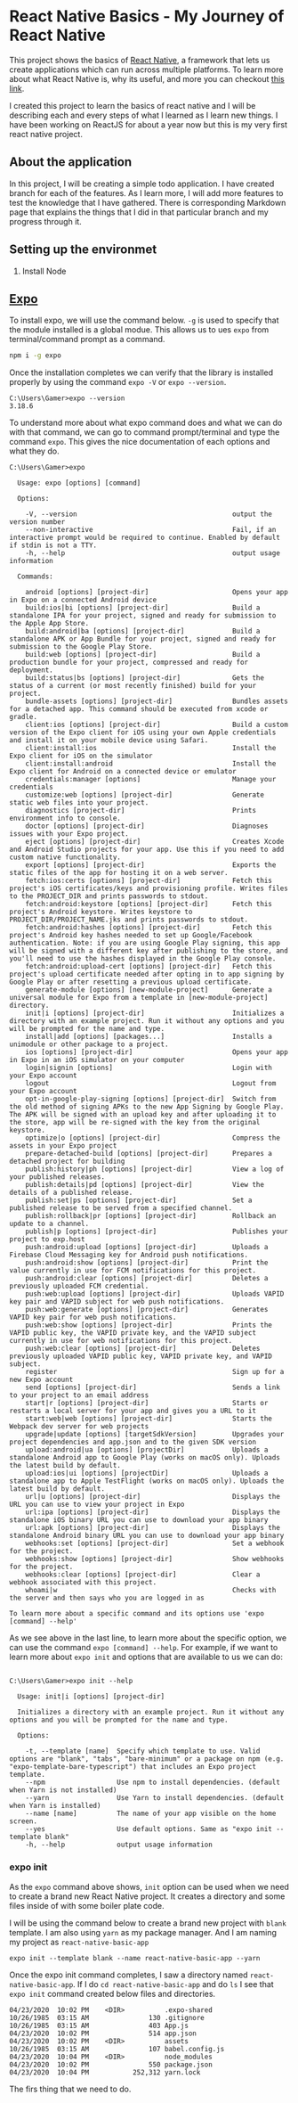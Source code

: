# React Native Basics - My Journey of React Native
This project shows the basics of [React Native](https://reactnative.dev/), a framework that lets us create applications which can run across multiple platforms. To learn more about what React Native is, why its useful, and more you can checkout [this link](https://todo.update.this.com).

I created this project to learn the basics of react native and I will be describing each and every steps of what I learned as I learn new things. I have been working on ReactJS for about a year now but this is my very first react native project.


## About the application

In this project, I will be creating a simple todo application. I have created branch for each of the features. As I learn more, I will add more features to test the knowledge that I have gathered. There is corresponding Markdown page that explains the things that I did in that particular branch and my progress through it.


## Setting up the environmet
1. Install Node

## [Expo](https://expo.io/learn)
To install expo, we will use the command below. `-g` is used to specify that the module installed is a global modue. This allows us to ues `expo` from terminal/command prompt as a command.
```bash
npm i -g expo
```

Once the installation completes we can verify that the library is installed properly by using the command `expo -V` or `expo --version`.

```
C:\Users\Gamer>expo --version
3.18.6
```

To understand more about what expo command does and what we can do with that command, we can go to command prompt/terminal and type the command `expo`. This gives the nice documentation of each options and what they do.


```
C:\Users\Gamer>expo

  Usage: expo [options] [command]

  Options:

    -V, --version                                       output the version number
    --non-interactive                                   Fail, if an interactive prompt would be required to continue. Enabled by default if stdin is not a TTY.
    -h, --help                                          output usage information

  Commands:

    android [options] [project-dir]                     Opens your app in Expo on a connected Android device
    build:ios|bi [options] [project-dir]                Build a standalone IPA for your project, signed and ready for submission to the Apple App Store.
    build:android|ba [options] [project-dir]            Build a standalone APK or App Bundle for your project, signed and ready for submission to the Google Play Store.
    build:web [options] [project-dir]                   Build a production bundle for your project, compressed and ready for deployment.
    build:status|bs [options] [project-dir]             Gets the status of a current (or most recently finished) build for your project.
    bundle-assets [options] [project-dir]               Bundles assets for a detached app. This command should be executed from xcode or gradle.
    client:ios [options] [project-dir]                  Build a custom version of the Expo client for iOS using your own Apple credentials and install it on your mobile device using Safari.
    client:install:ios                                  Install the Expo client for iOS on the simulator
    client:install:android                              Install the Expo client for Android on a connected device or emulator
    credentials:manager [options]                       Manage your credentials
    customize:web [options] [project-dir]               Generate static web files into your project.
    diagnostics [project-dir]                           Prints environment info to console.
    doctor [options] [project-dir]                      Diagnoses issues with your Expo project.
    eject [options] [project-dir]                       Creates Xcode and Android Studio projects for your app. Use this if you need to add custom native functionality.
    export [options] [project-dir]                      Exports the static files of the app for hosting it on a web server.
    fetch:ios:certs [options] [project-dir]             Fetch this project's iOS certificates/keys and provisioning profile. Writes files to the PROJECT_DIR and prints passwords to stdout.
    fetch:android:keystore [options] [project-dir]      Fetch this project's Android keystore. Writes keystore to PROJECT_DIR/PROJECT_NAME.jks and prints passwords to stdout.
    fetch:android:hashes [options] [project-dir]        Fetch this project's Android key hashes needed to set up Google/Facebook authentication. Note: if you are using Google Play signing, this app will be signed with a different key after publishing to the store, and you'll need to use the hashes displayed in the Google Play console.
    fetch:android:upload-cert [options] [project-dir]   Fetch this project's upload certificate needed after opting in to app signing by Google Play or after resetting a previous upload certificate.
    generate-module [options] [new-module-project]      Generate a universal module for Expo from a template in [new-module-project] directory.
    init|i [options] [project-dir]                      Initializes a directory with an example project. Run it without any options and you will be prompted for the name and type.
    install|add [options] [packages...]                 Installs a unimodule or other package to a project.
    ios [options] [project-dir]                         Opens your app in Expo in an iOS simulator on your computer
    login|signin [options]                              Login with your Expo account
    logout                                              Logout from your Expo account
    opt-in-google-play-signing [options] [project-dir]  Switch from the old method of signing APKs to the new App Signing by Google Play. The APK will be signed with an upload key and after uploading it to the store, app will be re-signed with the key from the original keystore.
    optimize|o [options] [project-dir]                  Compress the assets in your Expo project
    prepare-detached-build [options] [project-dir]      Prepares a detached project for building
    publish:history|ph [options] [project-dir]          View a log of your published releases.
    publish:details|pd [options] [project-dir]          View the details of a published release.
    publish:set|ps [options] [project-dir]              Set a published release to be served from a specified channel.
    publish:rollback|pr [options] [project-dir]         Rollback an update to a channel.
    publish|p [options] [project-dir]                   Publishes your project to exp.host
    push:android:upload [options] [project-dir]         Uploads a Firebase Cloud Messaging key for Android push notifications.
    push:android:show [options] [project-dir]           Print the value currently in use for FCM notifications for this project.
    push:android:clear [options] [project-dir]          Deletes a previously uploaded FCM credential.
    push:web:upload [options] [project-dir]             Uploads VAPID key pair and VAPID subject for web push notifications.
    push:web:generate [options] [project-dir]           Generates VAPID key pair for web push notifications.
    push:web:show [options] [project-dir]               Prints the VAPID public key, the VAPID private key, and the VAPID subject currently in use for web notifications for this project.
    push:web:clear [options] [project-dir]              Deletes previously uploaded VAPID public key, VAPID private key, and VAPID subject.
    register                                            Sign up for a new Expo account
    send [options] [project-dir]                        Sends a link to your project to an email address
    start|r [options] [project-dir]                     Starts or restarts a local server for your app and gives you a URL to it
    start:web|web [options] [project-dir]               Starts the Webpack dev server for web projects
    upgrade|update [options] [targetSdkVersion]         Upgrades your project dependencies and app.json and to the given SDK version
    upload:android|ua [options] [projectDir]            Uploads a standalone Android app to Google Play (works on macOS only). Uploads the latest build by default.
    upload:ios|ui [options] [projectDir]                Uploads a standalone app to Apple TestFlight (works on macOS only). Uploads the latest build by default.
    url|u [options] [project-dir]                       Displays the URL you can use to view your project in Expo
    url:ipa [options] [project-dir]                     Displays the standalone iOS binary URL you can use to download your app binary
    url:apk [options] [project-dir]                     Displays the standalone Android binary URL you can use to download your app binary
    webhooks:set [options] [project-dir]                Set a webhook for the project.
    webhooks:show [options] [project-dir]               Show webhooks for the project.
    webhooks:clear [options] [project-dir]              Clear a webhook associated with this project.
    whoami|w                                            Checks with the server and then says who you are logged in as

To learn more about a specific command and its options use 'expo [command] --help'
```

As we see above in the last line, to learn more about the specific option, we can use the command `expo [command] --help`. For example, if we want to learn more about `expo init` and options that are available to us we can do:

```

C:\Users\Gamer>expo init --help

  Usage: init|i [options] [project-dir]

  Initializes a directory with an example project. Run it without any options and you will be prompted for the name and type.

  Options:

    -t, --template [name]  Specify which template to use. Valid options are "blank", "tabs", "bare-minimum" or a package on npm (e.g. "expo-template-bare-typescript") that includes an Expo project template.
    --npm                  Use npm to install dependencies. (default when Yarn is not installed)
    --yarn                 Use Yarn to install dependencies. (default when Yarn is installed)
    --name [name]          The name of your app visible on the home screen.
    --yes                  Use default options. Same as "expo init --template blank"
    -h, --help             output usage information
```

### expo init

As the `expo` command above shows, `init` option can be used when we need to create a brand new React Native project. It creates a directory and some files inside of with some boiler plate code. 

I will be using the command below to create a brand new project with `blank` template. I am also using `yarn` as my package manager. And I am naming my project as `react-native-basic-app`

```
expo init --template blank --name react-native-basic-app --yarn
```

Once the expo init command completes, I saw a directory named `react-native-basic-app`. If I do `cd react-native-basic-app` and do `ls` I see that `expo init` command created below files and directories.

```
04/23/2020  10:02 PM    <DIR>          .expo-shared
10/26/1985  03:15 AM               130 .gitignore
10/26/1985  03:15 AM               403 App.js
04/23/2020  10:02 PM               514 app.json
04/23/2020  10:02 PM    <DIR>          assets
10/26/1985  03:15 AM               107 babel.config.js
04/23/2020  10:04 PM    <DIR>          node_modules
04/23/2020  10:02 PM               550 package.json
04/23/2020  10:04 PM           252,312 yarn.lock
```

The firs thing that we need to do.

